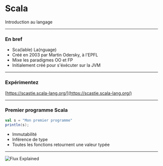 # Scala 

Introduction au langage

---

### En bref

- Sca(lable) La(nguage)
- Créé en 2003 par Martin Odersky, à l'EPFL
- Mixe les paradigmes OO et FP
- Initialement créé pour s'éxécuter sur la JVM

---

### Expérimentez

[https://scastie.scala-lang.org/](https://scastie.scala-lang.org/)

---

### Premier programme Scala

```scala
val s = "Mon premier programme"
println(s);
```

- Immutabilité
- Inférence de type
- Toutes les fonctions retournent une valeur typée

---

![Flux Explained](https://facebook.github.io/flux/img/flux-simple-f8-diagram-explained-1300w.png)
